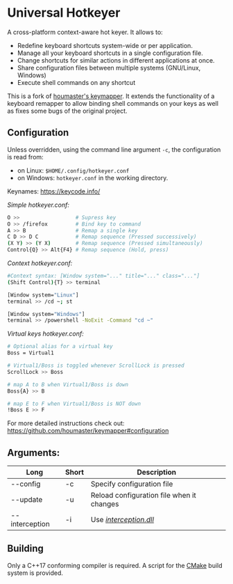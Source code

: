 # Universal Hotkeyer

A cross-platform context-aware hot keyer. It allows to:
- Redefine keyboard shortcuts system-wide or per application.
- Manage all your keyboard shortcuts in a single configuration file.
- Change shortcuts for similar actions in different applications at once.
- Share configuration files between multiple systems (GNU/Linux, Windows)
- Execute shell commands on any shortcut

This is a fork of [houmaster's keymapper](https://github.com/houmaster/keymapper). It extends the functionality of a keyboard remapper to allow binding shell commands on your keys as well as fixes some bugs of the original project.

## Configuration

Unless overridden, using the command line argument ```-c```, the configuration is read from:
  * on Linux: ```$HOME/.config/hotkeyer.conf```
  * on Windows: ```hotkeyer.conf``` in the working directory.

Keynames: https://keycode.info/

*Simple hotkeyer.conf:*
```bash
O >>                  # Supress key
O >> /firefox         # Bind key to command
A >> B                # Remap a single key
C D >> D C            # Remap sequence (Pressed successively)
(X Y) >> (Y X)        # Remap sequence (Pressed simultaneously)
Control{Q} >> Alt{F4} # Remap sequence (Hold, press)
```

*Context hotkeyer.conf:*
```bash
#Context syntax: [Window system="..." title="..." class="..."]
(Shift Control){T} >> terminal

[Window system="Linux"]
terminal >> /cd ~; st

[Window system="Windows"]
terminal >> /powershell -NoExit -Command "cd ~"
```


*Virtual keys hotkeyer.conf:*
```bash
# Optional alias for a virtual key
Boss = Virtual1

# Virtual1/Boss is toggled whenever ScrollLock is pressed
ScrollLock >> Boss

# map A to B when Virtual1/Boss is down
Boss{A} >> B

# map E to F when Virtual1/Boss is NOT down
!Boss E >> F
```

For more detailed instructions check out: https://github.com/houmaster/keymapper#configuration

## Arguments:
| Long            | Short     | Description                                                        |
| --------------- | --------- | ------------------------------------------------------------------ |
| --config <path> | -c <path> | Specify configuration file                                         |
| --update        | -u        | Reload configuration file when it changes                          |
| --interception  | -i        | Use [*interception.dll*](https://github.com/oblitum/Interception/) |

## Building

Only a C++17 conforming compiler is required. A script for the
[CMake](https://cmake.org) build system is provided.
